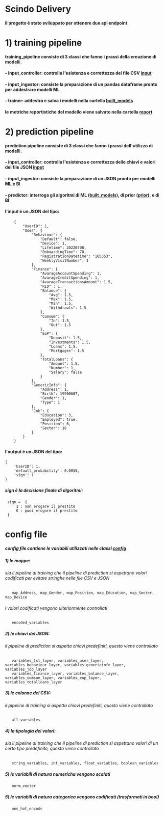 # Scindo Delivery

#### il progetto è stato sviluppato per ottenere due api endpoint

# 1) training pipeline

#### training_pipeline consiste di 3 classi che fanno i prassi della creazione di modelli.
####   - input_controller: controlla l'esistenza e correttezza del file CSV [input](https://github.com/bizhanzahedi/scindo_final_delivery/tree/main/input)
####   - input_ingestor: consiste la preparazione di un pandas dataframe pronto per addestrare modelli ML
####   - trainer: addestra e salva i modelli nella cartella [built_models](https://github.com/bizhanzahedi/scindo_final_delivery/tree/main/built_models)
####    le metriche reportistiche del modello viene salvato nella cartella [report](https://github.com/bizhanzahedi/scindo_final_delivery/tree/main/report) 


# 2) prediction pipeline
#### prediction pipeline consiste di 3 classi che fanno i prassi dell'utilizzo di modelli.
####   - input_controller: controlla l'esistenza e correttezza delle chiavi e valori del file JSON [input](https://github.com/bizhanzahedi/scindo_final_delivery/tree/main/input)
####   - input_ingestor: consiste la preparazione di un JSON pronto per modelli ML e BI
####   - predictor: interroga gli algoritmi di ML ([built_models](https://github.com/bizhanzahedi/scindo_final_delivery/tree/main/built_models)), di prior ([prior](https://github.com/bizhanzahedi/scindo_final_delivery/tree/main/prior_default_probability_loans/output_model)), e di BI 

####    l'input è un JSON del tipo:
        {
            "UserID": 1,
            "User": {
                "Behaviour": {
                    "Default": false,
                    "Device": 1,
                    "Lifetime": 20220708,
                    "OnboardingTime": 70,
                    "RegistrationDatetime": "165353",
                    "WeeklyVisitNumber": 1
                },
                "Finance": {
                    "AvarageAccountSpending": 1,
                    "AvarageCreditSpending": 1,
                    "AvarageTransactionsAmount": 1.5,
                    "RID" : 1,
                    "Balance": {
                        "Avg": 1.5,
                        "Max": 1.5,
                        "Min": 1.5,
                        "Withdrawls": 1.5
                    },
                    "Cumsum": {
                        "In": 1.5,
                        "Out": 1.5
                    },
                    "EoP": {
                        "Deposit": 1.5,
                        "Investments": 1.5,
                        "Loans": 1.5,
                        "Mortgages": 1.5
                    },
                    "TotalLoans": {
                        "Amount": 1.5,
                        "Number": 1,
                        "Salary": false
                    }
                },
                "GenericInfo": {
                    "Address": 1,
                    "Birth": 19900607,
                    "Gender": 1,
                    "Type": 1
                },
                "Job": {
                    "Education": 3,
                    "Employed": true,
                    "Position": 6,
                    "Sector": 18
                }
            }
        }
####    l'output è un JSON del tipo:
    {
        'UserID': 1, 
        'default_probability': 0.0855, 
        'sign': 1
    }

##### sign è la decisione finale di algoritmi:
     sign =  {
         1 : non erogare il prestito
         0 : puoi erogare il prestito
     }

# config file
##### config file contiene le variabili utilizzati nelle classi [config](https://github.com/bizhanzahedi/scindo_final_delivery/blob/main/config.py)

##### 1) le mappe:
######   sia il pipeline di training che il pipeline di prediction si aspettano valori codificati per evitare stringhe nelle file CSV e JSON
       map_Address, map_Gender, map_Position, map_Education, map_Sector, map_Device
######   i valori codificati vengono ulteriormente controllati
       encoded_variables


##### 2) le chiavi del JSON:
######   il pipeline di prediction si aspetta chiavi predefiniti, questo viene controllato
       variables_1st_layer, variables_user_layer, variables_behaviour_layer, variables_genericinfo_layer, variables_job_layer
       variables_finance_layer, variables_balance_layer, variables_cumsum_layer, variables_eop_layer, variables_totalloans_layer

##### 3) le colonne del CSV:
######   il pipeline di training si aspetta chiavi predefiniti, questo viene controllato
       all_variables

##### 4) la tipologia dei valori:
######   sia il pipeline di training che il pipeline di prediction si aspettano valori di un certo tipo predefinito, questo viene controllato
       string_variables, int_variables, float_variables, boolean_variables

##### 5) le variabili di natura numericha vengono scalati
       norm_vector

##### 5) le variabili di natura categorica vengono codificati (trasformati in bool)
       one_hot_encode
    
       
